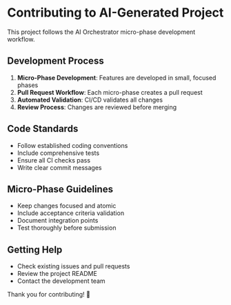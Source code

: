 # Contributing to AI-Generated Project

This project follows the AI Orchestrator micro-phase development workflow.

## Development Process

1. **Micro-Phase Development**: Features are developed in small, focused phases
2. **Pull Request Workflow**: Each micro-phase creates a pull request
3. **Automated Validation**: CI/CD validates all changes
4. **Review Process**: Changes are reviewed before merging

## Code Standards

- Follow established coding conventions
- Include comprehensive tests
- Ensure all CI checks pass
- Write clear commit messages

## Micro-Phase Guidelines

- Keep changes focused and atomic
- Include acceptance criteria validation
- Document integration points
- Test thoroughly before submission

## Getting Help

- Check existing issues and pull requests
- Review the project README
- Contact the development team

Thank you for contributing! 🤖
